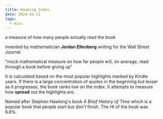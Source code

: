 ```yaml
---
title: Hawking Index
date: 2024-01-11
tags:
  - misc
---
```

a measure of how many people actually read the book

invented by mathematician **Jordan Ellenberg** writing for the Wall Street Journal

"mock mathematical measure on how far people will, on average, read through a book before giving up"

It is calculated based on the most popular highlights marked by Kindle users. If there is a large concentration of quotes in the beginning but lesser as it progresses, the book ranks low on the index. It attempts to measure how **spread** out the highlights are. 

Named after Stephen Hawking's book *A Brief History of Time* which is a popular book that people start but don't finish. The HI of the book was 6.6%.
